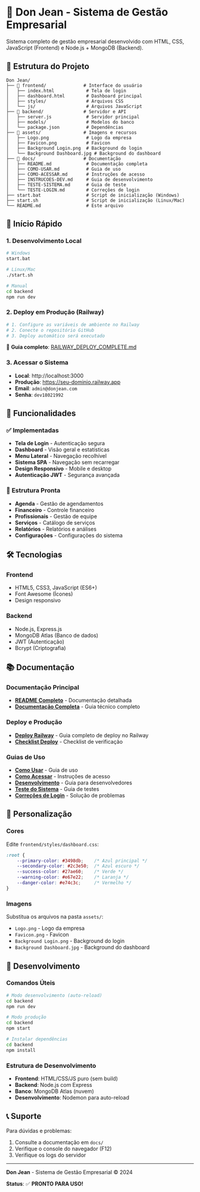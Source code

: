 # 🏢 Don Jean - Sistema de Gestão Empresarial

Sistema completo de gestão empresarial desenvolvido com HTML, CSS, JavaScript (Frontend) e Node.js + MongoDB (Backend).

## 📁 Estrutura do Projeto

```
Don Jean/
├── 📁 frontend/              # Interface do usuário
│   ├── index.html            # Tela de login
│   ├── dashboard.html        # Dashboard principal
│   ├── styles/               # Arquivos CSS
│   └── js/                   # Arquivos JavaScript
├── 📁 backend/               # Servidor e API
│   ├── server.js             # Servidor principal
│   ├── models/               # Modelos do banco
│   └── package.json          # Dependências
├── 📁 assets/                # Imagens e recursos
│   ├── Logo.png              # Logo da empresa
│   ├── Favicon.png           # Favicon
│   ├── Background Login.png  # Background do login
│   └── Background Dashboard.jpg # Background do dashboard
├── 📁 docs/                  # Documentação
│   ├── README.md             # Documentação completa
│   ├── COMO-USAR.md          # Guia de uso
│   ├── COMO-ACESSAR.md       # Instruções de acesso
│   ├── INSTRUCOES-DEV.md     # Guia de desenvolvimento
│   ├── TESTE-SISTEMA.md      # Guia de teste
│   └── TESTE-LOGIN.md        # Correções de login
├── start.bat                 # Script de inicialização (Windows)
├── start.sh                  # Script de inicialização (Linux/Mac)
└── README.md                 # Este arquivo
```

## 🚀 Início Rápido

### 1. **Desenvolvimento Local**
```bash
# Windows
start.bat

# Linux/Mac
./start.sh

# Manual
cd backend
npm run dev
```

### 2. **Deploy em Produção (Railway)**
```bash
# 1. Configure as variáveis de ambiente no Railway
# 2. Conecte o repositório GitHub
# 3. Deploy automático será executado
```
📖 **Guia completo**: [RAILWAY_DEPLOY_COMPLETE.md](RAILWAY_DEPLOY_COMPLETE.md)

### 3. **Acessar o Sistema**
- **Local**: http://localhost:3000
- **Produção**: https://seu-dominio.railway.app
- **Email**: `admin@donjean.com`
- **Senha**: `dev18021992`

## 🎯 Funcionalidades

### ✅ **Implementadas**
- **Tela de Login** - Autenticação segura
- **Dashboard** - Visão geral e estatísticas
- **Menu Lateral** - Navegação recolhível
- **Sistema SPA** - Navegação sem recarregar
- **Design Responsivo** - Mobile e desktop
- **Autenticação JWT** - Segurança avançada

### 🚧 **Estrutura Pronta**
- **Agenda** - Gestão de agendamentos
- **Financeiro** - Controle financeiro
- **Profissionais** - Gestão de equipe
- **Serviços** - Catálogo de serviços
- **Relatórios** - Relatórios e análises
- **Configurações** - Configurações do sistema

## 🛠️ Tecnologias

### **Frontend**
- HTML5, CSS3, JavaScript (ES6+)
- Font Awesome (Ícones)
- Design responsivo

### **Backend**
- Node.js, Express.js
- MongoDB Atlas (Banco de dados)
- JWT (Autenticação)
- Bcrypt (Criptografia)

## 📚 Documentação

### **Documentação Principal**
- **[README Completo](docs/README.md)** - Documentação detalhada
- **[Documentação Completa](docs/DOCUMENTACAO-COMPLETA.md)** - Guia técnico completo

### **Deploy e Produção**
- **[Deploy Railway](RAILWAY_DEPLOY_COMPLETE.md)** - Guia completo de deploy no Railway
- **[Checklist Deploy](DEPLOY_CHECKLIST.md)** - Checklist de verificação

### **Guias de Uso**
- **[Como Usar](docs/COMO-USAR.md)** - Guia de uso
- **[Como Acessar](docs/COMO-ACESSAR.md)** - Instruções de acesso
- **[Desenvolvimento](docs/INSTRUCOES-DEV.md)** - Guia para desenvolvedores
- **[Teste do Sistema](docs/TESTE-SISTEMA.md)** - Guia de testes
- **[Correções de Login](docs/TESTE-LOGIN.md)** - Solução de problemas

## 🎨 Personalização

### **Cores**
Edite `frontend/styles/dashboard.css`:
```css
:root {
    --primary-color: #3498db;    /* Azul principal */
    --secondary-color: #2c3e50;  /* Azul escuro */
    --success-color: #27ae60;    /* Verde */
    --warning-color: #e67e22;    /* Laranja */
    --danger-color: #e74c3c;     /* Vermelho */
}
```

### **Imagens**
Substitua os arquivos na pasta `assets/`:
- `Logo.png` - Logo da empresa
- `Favicon.png` - Favicon
- `Background Login.png` - Background do login
- `Background Dashboard.jpg` - Background do dashboard

## 🔧 Desenvolvimento

### **Comandos Úteis**
```bash
# Modo desenvolvimento (auto-reload)
cd backend
npm run dev

# Modo produção
cd backend
npm start

# Instalar dependências
cd backend
npm install
```

### **Estrutura de Desenvolvimento**
- **Frontend**: HTML/CSS/JS puro (sem build)
- **Backend**: Node.js com Express
- **Banco**: MongoDB Atlas (nuvem)
- **Desenvolvimento**: Nodemon para auto-reload

## 📞 Suporte

Para dúvidas e problemas:
1. Consulte a documentação em `docs/`
2. Verifique o console do navegador (F12)
3. Verifique os logs do servidor

---

**Don Jean** - Sistema de Gestão Empresarial © 2024

**Status**: ✅ **PRONTO PARA USO!**

